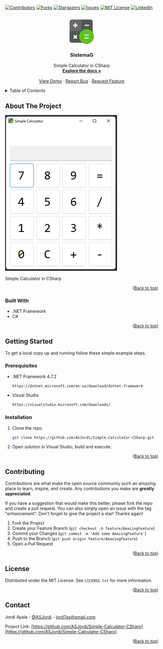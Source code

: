 <div id="top"></div>

<!-- PROJECT SHIELDS -->
<!--
*** I'm using markdown "reference style" links for readability.
*** Reference links are enclosed in brackets [ ] instead of parentheses ( ).
*** See the bottom of this document for the declaration of the reference variables
*** for contributors-url, forks-url, etc. This is an optional, concise syntax you may use.
*** https://www.markdownguide.org/basic-syntax/#reference-style-links
-->
[![Contributors][contributors-shield]][contributors-url]
[![Forks][forks-shield]][forks-url]
[![Stargazers][stars-shield]][stars-url]
[![Issues][issues-shield]][issues-url]
[![MIT License][license-shield]][license-url]
[![LinkedIn][linkedin-shield]][linkedin-url]


<!-- PROJECT LOGO -->
<br />
<div align="center">
  <a href="https://github.com/ASJordi/Simple-Calculator-CSharp">
    <img src="icon.png" alt="Logo" width="80" height="80">
  </a>

<h3 align="center">SistemaG</h3>

  <p align="center">
    Simple Calculator in CSharp
    <br />
    <a href="https://github.com/ASJordi/Simple-Calculator-CSharp"><strong>Explore the docs »</strong></a>
    <br />
    <br />
    <a href="https://github.com/ASJordi/Simple-Calculator-CSharp">View Demo</a>
    ·
    <a href="https://github.com/ASJordi/Simple-Calculator-CSharp/issues">Report Bug</a>
    ·
    <a href="https://github.com/ASJordi/Simple-Calculator-CSharp/issues">Request Feature</a>
  </p>
</div>

<!-- TABLE OF CONTENTS -->
<details>
  <summary>Table of Contents</summary>
  <ol>
    <li>
      <a href="#about-the-project">About The Project</a>
      <ul>
        <li><a href="#built-with">Built With</a></li>
      </ul>
    </li>
    <li>
      <a href="#getting-started">Getting Started</a>
      <ul>
        <li><a href="#prerequisites">Prerequisites</a></li>
        <li><a href="#installation">Installation</a></li>
      </ul>
    </li>
    <li><a href="#contributing">Contributing</a></li>
    <li><a href="#license">License</a></li>
    <li><a href="#contact">Contact</a></li>
  </ol>
</details>

<!-- ABOUT THE PROJECT -->
## About The Project

[![Product Name Screen Shot][product-screenshot]](https://github.com/ASJordi/Simple-Calculator-CSharp)

Simple Calculator in CSharp

<p align="right">(<a href="#top">Back to top</a>)</p>

### Built With

* .NET Framework
* C#
  <!-- * [C#](https://docs.microsoft.com/en-us/dotnet/csharp/) -->
<p align="right">(<a href="#top">Back to top</a>)</p>

<!-- GETTING STARTED -->
## Getting Started

To get a local copy up and running follow these simple example steps.

### Prerequisites

* .NET Framework 4.7.2
  ```sh
  https://dotnet.microsoft.com/en-us/download/dotnet-framework
  ```
* Visual Studio
  ```sh
  https://visualstudio.microsoft.com/downloads/
  ```

### Installation

1. Clone the repo
   ```sh
   git clone https://github.com/ASJordi/Simple-Calculator-CSharp.git
   ```
2. Open solution in  Visual Studio, build and execute. 

<p align="right">(<a href="#top">Back to top</a>)</p>

<!-- CONTRIBUTING -->
## Contributing

Contributions are what make the open source community such an amazing place to learn, inspire, and create. Any contributions you make are **greatly appreciated**.

If you have a suggestion that would make this better, please fork the repo and create a pull request. You can also simply open an issue with the tag "enhancement".
Don't forget to give the project a star! Thanks again!

1. Fork the Project
2. Create your Feature Branch (`git checkout -b feature/AmazingFeature`)
3. Commit your Changes (`git commit -m 'Add some AmazingFeature'`)
4. Push to the Branch (`git push origin feature/AmazingFeature`)
5. Open a Pull Request

<p align="right">(<a href="#top">Back to top</a>)</p>


<!-- LICENSE -->
## License

Distributed under the MIT License. See `LICENSE.txt` for more information.

<p align="right">(<a href="#top">Back to top</a>)</p>


<!-- CONTACT -->
## Contact

Jordi Ayala - [@ASJordi](https://twitter.com/ASJordi) - jord7as@gmail.com

Project Link: [https://github.com/ASJordi/Simple-Calculator-CSharp](https://github.com/ASJordi/Simple-Calculator-CSharp)

<p align="right">(<a href="#top">Back to top</a>)</p>


<!-- MARKDOWN LINKS & IMAGES -->
<!-- https://www.markdownguide.org/basic-syntax/#reference-style-links -->
[contributors-shield]: https://img.shields.io/github/contributors/ASJordi/Simple-Calculator-CSharp.svg?style=for-the-badge
[contributors-url]: https://github.com/ASJordi/Simple-Calculator-CSharp/graphs/contributors
[forks-shield]: https://img.shields.io/github/forks/ASJordi/Simple-Calculator-CSharp.svg?style=for-the-badge
[forks-url]: https://github.com/ASJordi/Simple-Calculator-CSharp/network/members
[stars-shield]: https://img.shields.io/github/stars/ASJordi/Simple-Calculator-CSharp.svg?style=for-the-badge
[stars-url]: https://github.com/ASJordi/Simple-Calculator-CSharp/stargazers
[issues-shield]: https://img.shields.io/github/issues/ASJordi/Simple-Calculator-CSharp.svg?style=for-the-badge
[issues-url]: https://github.com/ASJordi/Simple-Calculator-CSharp/issues
[license-shield]: https://img.shields.io/github/license/ASJordi/Simple-Calculator-CSharp.svg?style=for-the-badge
[license-url]: https://github.com/ASJordi/Simple-Calculator-CSharp/blob/main/LICENSE.txt
[linkedin-shield]: https://img.shields.io/badge/-LinkedIn-black.svg?style=for-the-badge&logo=linkedin&colorB=555
[linkedin-url]: https://linkedin.com/in/asjordi/
[product-screenshot]: screenshot.png
